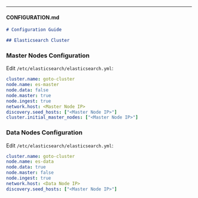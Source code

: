 
---

#### **CONFIGURATION.md**
```markdown
# Configuration Guide

## Elasticsearch Cluster
```

### Master Nodes Configuration
Edit `/etc/elasticsearch/elasticsearch.yml`:
```yaml
cluster.name: goto-cluster
node.name: es-master
node.data: false
node.master: true
node.ingest: true
network.host: <Master Node IP>
discovery.seed_hosts: ["<Master Node IP>"]
cluster.initial_master_nodes: ["<Master Node IP>"]
```

### Data Nodes Configuration
Edit `/etc/elasticsearch/elasticsearch.yml`:
```yaml
cluster.name: goto-cluster
node.name: es-data
node.data: true
node.master: false
node.ingest: true
network.host: <Data Node IP>
discovery.seed_hosts: ["<Master Node IP>"]
```


